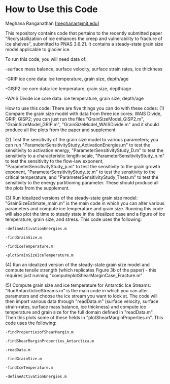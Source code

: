 # How to Use this Code
Meghana Ranganathan [meghanar@mit.edu] 

This repository contains code that pertains to the recently submitted paper "Recrystallization of ice enhances the creep and vulnerability to fracture of ice shelves", submitted to PNAS 3.6.21. It contains a steady-state grain size model applicable to glacier ice.

To run this code, you will need data of:

-surface mass balance, surface velocity, surface strain rates, ice thickness

-GRIP ice core data: ice temperature, grain size, depth/age

-GISP2 ice core data: ice temperature, grain size, depth/age

-WAIS Divide ice core data: ice temperature, grain size, depth/age

How to use this code: There are five things you can do with these codes:
(1) Compare the grain size model with data from three ice cores: WAIS Divide, GRIP, GISP2; you can just run the files "GrainSizeModel_GISP2.m", "GrainSizeModel_GRIP.m", "GrainSizeModel_WAISDivide.m" and it should produce all the plots from the paper and supplement

(2) Test the sensitivity of the grain size model to various parameters; you can run "ParameterSensitivityStudy_ActivationEnergies.m" to test the sensitivity to activation energy, "ParameterSensitivityStudy_D.m" to test the sensitivity to a characteristic length-scale, "ParameterSensitivityStudy_n.m" to test the sensitivity to the flow-law exponent, "ParameterSensitivityStudy_p.m" to test the sensitivity to the grain growth exponent, "ParameterSensitivityStudy_tc.m" to test the sensitivity to the critical temperature, and "ParameterSensitivityStudy_Theta.m" to test the sensitivity to the energy partitioning parameter. These should produce all the plots from the supplement.

(3) Run idealized versions of the steady-state grain size model: "GrainSizeEstimate_main.m" is the main code in which you can alter various parameters and compute ice temperature and grain size. Running this code will also plot the time to steady state in the idealized case and a figure of ice temperature, grain size, and stress. This code uses the following:

	-defineActivationEnergies.m
	
	-findGrainSize.m
	
	-findIceTemperature.m
	
	-plotGrainSizeIceTemperature.m

(4) Run an idealized version of the steady-state grain size model and compute tensile strength (which replicates Figure 3b of the paper) - this requires just running "computeplotShearMarginCase_Fracture.m"

(5) Compute grain size and ice temperature for Antarctic Ice Streams: "RunAntarcticIceStreams.m" is the main code in which you can alter parameters and choose the ice stream you want to look at. The code will then import various data through "readData.m" (surface velocity, surface strain-rates, surface mass balance, ice thickness) and compute ice temperature and grain size for the full domain defined in "readData.m". Then this plots some of these fields in "plotShearMarginProperties.m". This code uses the following:

	-findPropertiesofShearMargin.m
	
	-findShearMarginProperties_Antarctica.m
	
	-readData.m
	
	-findGrainSize.m
	
	-findIceTemperature.m
	
	-defineActivationEnergies.m
